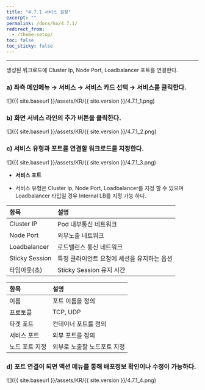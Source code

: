 ```yaml
---
title: "4.7.1 서비스 설정"
excerpt: ""
permalink: /docs/ko/4.7.1/
redirect_from:
  - /theme-setup/
toc: false
toc_sticky: false
---
```


---
생성된 워크로드에 Cluster Ip, Node Port, Loadbalancer 포트를 연결한다.

### a\) 좌측 메인메뉴 → 서비스 → 서비스 카드 선택 → 서비스를 클릭한다.
![]({{ site.baseurl }}/assets/KR/{{ site.version }}/4.7.1_1.png)

### b\) 화면 서비스 라인의 추가 버튼을 클릭한다.
![]({{ site.baseurl }}/assets/KR/{{ site.version }}/4.7.1_2.png)

### c\) 서비스 유형과 포트를 연결할 워크로드를 지정한다.
![]({{ site.baseurl }}/assets/KR/{{ site.version }}/4.7.1_3.png)

* **서비스 포트**

* 서비스 유형은 Cluster Ip, Node Port, Loadbalancer를 지정 할 수 있으며 Loadbalancer 타입일 경우 Internal LB를 지정 가능 하다.

| **항목** | **설명** |
| :--- | :--- |
| Cluster IP | Pod 내부통신 네트워크 |
| Node Port | 외부노출 네트워크 |
| Loadbalancer | 로드밸런스 통신 네트워크 |
| Sticky Session | 특정 클라이언트 요청에 세션을 유지하는 옵션 |
| 타임아웃(초) | Sticky Session 유지 시간|

| **항목** | **설명** |
| :--- | :--- |
| 이름 | 포트 이름을 정의 |
| 프로토콜 | TCP, UDP |
| 타겟 포트 | 컨테이너 포트를 정의 |
| 서비스 포트 | 외부 포트를 정의 |
| 노드 포트 지정 | 외부로 노출할 노드포트 지정 |

### d\) 포트 연결이 되면 액션 메뉴를 통해 배포정보 확인이나 수정이 가능하다.
![]({{ site.baseurl }}/assets/KR/{{ site.version }}/4.7.1_4.png)
